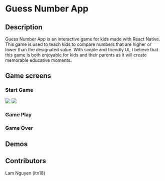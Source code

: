 # Guess Number App

## Description
Guess Number App is an interactive game for kids made with React Native. This game is used to teach kids to compare numbers that are higher or lower than the designated value. With simple and friendly UI, I believe that this game is both enjoyable for kids and their parents as it will create memorable educative moments.

## Game screens
### Start Game
![](https://github.com/ltn18/GuessNumberApp/tree/master/public/photos/main.jpg)
![](https://github.com/ltn18/GuessNumberApp/tree/master/public/photos/main-choose.jpg)
### Game Play

### Game Over

## Demos

## Contributors
Lam Nguyen (ltn18)